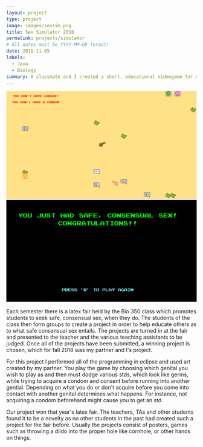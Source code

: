 ```yaml
---
layout: project
type: project
image: images/sexsim.png
title: Sex Simulator 2018
permalink: projects/simulator
# All dates must be YYYY-MM-DD format!
date: 2018-11-05
labels:
  - Java
  - Biology
summary: A classmate and I created a short, educational videogame for our Bio 350 class.
---
```


<div class="ui small rounded images">
  <img class="ui image" src="../images/sexsimgp.png">
  <img class="ui image" src="../images/sexsimwin.png">
</div>

Each semester there is a latex fair held by the Bio 350 class which promotes students to seek safe, consensual sex, when they do. The students of the class then form groups to create a project in order to help educate others as to what safe consensual sex entails. The projects are turned in at the fair and presented to the teacher and the various teaching assistants to be judged. Once all of the projects have been submitted, a winning project is chosen, which for fall 2018 was my partner and I's project.

For this project I performed all of the programming in eclipse and used art created by my partner. You play the game by choosing which genital you wish to play as and then must dodge various stds, which look like germs, while trying to acquire a condom and consent before running into another gential. Depending on what you do or don't acquire before you come into contact with another genital determines what happens. For instance, not acquiring a condom beforehand might cause you to get an std.

Our project won that year's latex fair. The teachers, TAs and other students found it to be a novelty as no other students in the past had created such a project for the fair before. Usually the projects consist of posters, games such as throwing a dildo into the proper hole like cornhole, or other hands on things.
